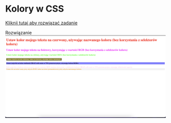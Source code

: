 # Kolory w CSS
[Kliknij tutaj aby rozwiązać zadanie](https://githubbox.com/Publishing-School/cwiczenie-kolory-w-css)


Rozwiązanie
![image info](./zadanie.png)


